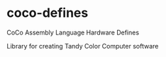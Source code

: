 # coco-defines
CoCo Assembly Language Hardware Defines

Library for creating Tandy Color Computer software
